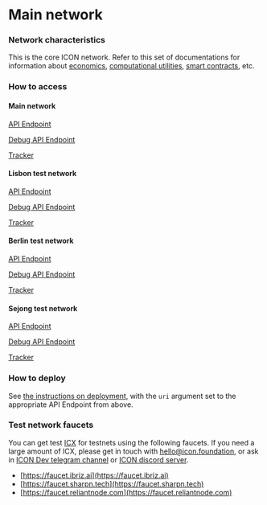 # Main network

### Network characteristics

This is the core ICON network. Refer to this set of documentations for information about [economics](../../concepts/economics/), [computational utilities](../../concepts/computational-utilities/), [smart contracts](../smart-contracts/), etc.

### How to access

#### Main network

[API Endpoint](https://ctz.solidwallet.io/api/v3)

[Debug API Endpoint](https://ctz.solidwallet.io/api/v3d)

[Tracker](https://tracker.icon.community)

#### Lisbon test network

[API Endpoint](https://lisbon.net.solidwallet.io/api/v3)

[Debug API Endpoint](https://lisbon.net.solidwallet.io/api/v3d)

[Tracker](https://tracker.lisbon.icon.community)

#### Berlin test network

[API Endpoint](https://berlin.net.solidwallet.io/api/v3)

[Debug API Endpoint](https://berlin.net.solidwallet.io/api/v3d)

[Tracker](https://tracker.berlin.icon.community)

#### Sejong test network

[API Endpoint](https://sejong.net.solidwallet.io/api/v3)

[Debug API Endpoint](https://sejong.net.solidwallet.io/api/v3d)

[Tracker](https://sejong.tracker.solidwallet.io)

### How to deploy

See [the instructions on deployment](../smart-contracts/deploying-smart-contracts.md), with the `uri` argument set to the appropriate API Endpoint from above.

### Test network faucets

You can get test [ICX](../../concepts/economics/icx.md) for testnets using the following faucets. If you need a large amount of ICX, please get in touch with [hello@icon.foundation](mailto:hello@icon.foundation), or ask in [ICON Dev telegram channel](https://t.me/icondevs) or [ICON discord server](https://discord.com/invite/7a75Hf3cFm).

* [https://faucet.ibriz.ai](https://faucet.ibriz.ai)
* [https://faucet.sharpn.tech](https://faucet.sharpn.tech)
* [https://faucet.reliantnode.com](https://faucet.reliantnode.com)
